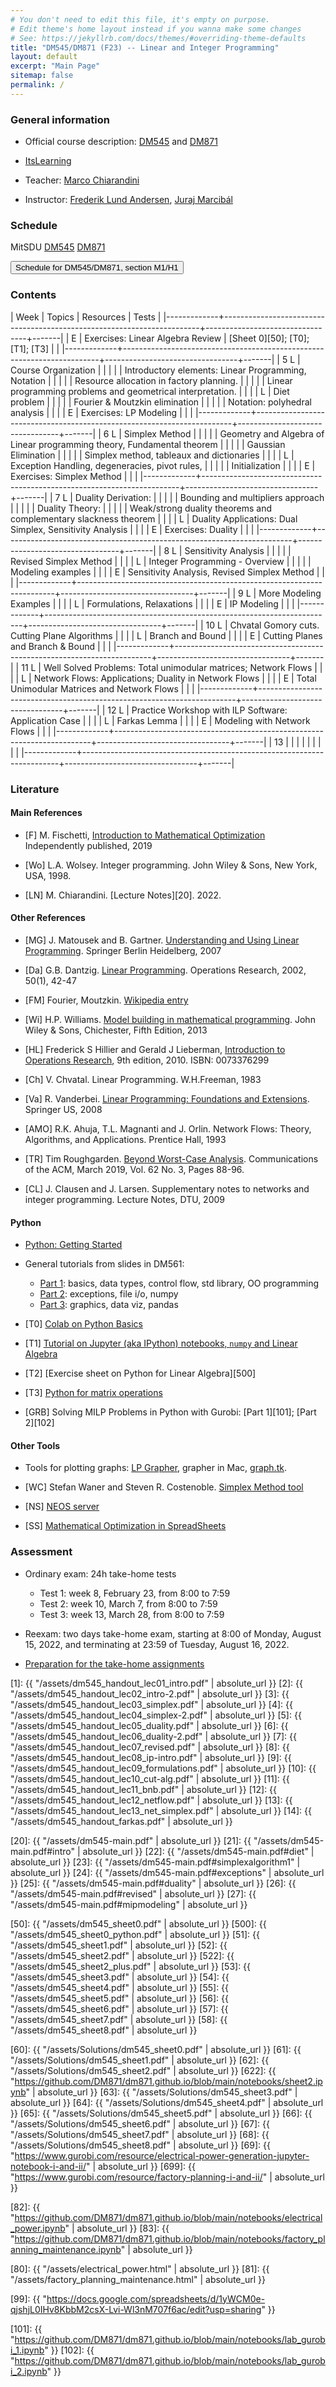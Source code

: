 ```yaml
---
# You don't need to edit this file, it's empty on purpose.
# Edit theme's home layout instead if you wanna make some changes
# See: https://jekyllrb.com/docs/themes/#overriding-theme-defaults
title: "DM545/DM871 (F23) -- Linear and Integer Programming"
layout: default
excerpt: "Main Page"
sitemap: false
permalink: /
---
```




### General information


- Official course description: [DM545](https://odin.sdu.dk/sitecore/index.php?a=searchfagbesk&internkode=dm545&lang=en) and [DM871](https://odin.sdu.dk/sitecore/index.php?a=searchfagbesk&internkode=dm871&lang=en)

- [ItsLearning](https://sdu.itslearning.com/main.aspx?CourseID=25691)


- Teacher: [Marco Chiarandini](https://imada.sdu.dk/~marco)

- Instructor: [Frederik Lund Andersen](email:freda20@student.sdu.dk), [Juraj Marcibál](email:jmarc22@student.sdu.dk)


### Schedule


<p>
MitSDU
<a href="https://mitsdu.sdu.dk/skema/activity/N330047101/f22">DM545</a>
<a href="https://mitsdu.sdu.dk/skema/activity/N340030101/f22">DM871</a>
</p>

<button onclick="myFunction('h2')" class="w3-btn w3-cell
w3-left-align">Schedule for DM545/DM871, section M1/H1 <i class="fa fa-caret-down"></i></button>
<div id="h2" class="w3-container w3-hide">

<div class="w3-responsive">

<div w3-include-html="./assets/dm545_m1.html"></div>
<script>
w3.includeHTML();
</script>
</div>
</div>





### Contents


| Week        | Topics                                                                 | Resources                       | Tests |
|-------------+------------------------------------------------------------------------+---------------------------------+-------|
| E           | Exercises: Linear Algebra Review                                       | [Sheet 0][50]; [T0]; [T1]; [T3] |       |
|-------------+------------------------------------------------------------------------+---------------------------------+-------|
| 5 L         | Course Organization                                                    |                                 |       |
|             | Introductory elements: Linear Programming, Notation                    |                                 |       |
|             | Resource allocation in factory planning.                               |                                 |       |
|             | Linear programming problems and geometrical interpretation.            |                                 |       |
| L           | Diet problem                                                           |                                 |       |
|             | Fourier & Moutzkin elimination                                         |                                 |       |
|             | Notation: polyhedral analysis                                          |                                 |       |
| E           | Exercises: LP Modeling                                                 |                                 |       |
|-------------+------------------------------------------------------------------------+---------------------------------+-------|
| 6        L  | Simplex Method                                                         |                                 |       |
|             | Geometry and Algebra of Linear programming theory, Fundamental theorem |                                 |       |
|             | Gaussian Elimination                                                   |                                 |       |
|             | Simplex method, tableaux and dictionaries                              |                                 |       |
| L           | Exception Handling, degeneracies, pivot rules,                         |                                 |       |
|             | Initialization                                                         |                                 |       |
| E           | Exercises: Simplex Method                                              |                                 |       |
|-------------+------------------------------------------------------------------------+---------------------------------+-------|
| 7    L      | Duality Derivation:                                                    |                                 |       |
|             | Bounding and multipliers approach                                      |                                 |       |
|             | Duality Theory:                                                        |                                 |       |
|             | Weak/strong duality theorems and complementary slackness theorem       |                                 |       |
| L           | Duality Applications: Dual Simplex, Sensitivity Analysis               |                                 |       |
| E           | Exercises: Duality                                                     |                                 |       |
|-------------+------------------------------------------------------------------------+---------------------------------+-------|
| 8      L    | Sensitivity Analysis                                                   |                                 |       |
|             | Revised Simplex Method                                                 |                                 |       |
| L           | Integer Programming - Overview                                         |                                 |       |
|             | Modeling examples                                                      |                                 |       |
| E           | Sensitivity Analysis, Revised Simplex Method                           |                                 |       |
|-------------+------------------------------------------------------------------------+---------------------------------+-------|
| 9        L  | More Modeling Examples                                                 |                                 |       |
| L           | Formulations, Relaxations                                              |                                 |       |
| E           | IP Modeling                                                            |                                 |       |
|-------------+------------------------------------------------------------------------+---------------------------------+-------|
| 10        L | Chvatal Gomory cuts. Cutting Plane Algorithms                          |                                 |       |
| L           | Branch and Bound                                                       |                                 |       |
| E           | Cutting Planes and Branch & Bound                                      |                                 |       |
|-------------+------------------------------------------------------------------------+---------------------------------+-------|
| 11        L | Well Solved Problems: Total unimodular matrices; Network Flows         |                                 |       |
| L           | Network Flows: Applications; Duality in Network Flows                  |                                 |       |
| E           | Total Unimodular Matrices and Network Flows                            |                                 |       |
|-------------+------------------------------------------------------------------------+---------------------------------+-------|
| 12        L | Practice Workshop with ILP Software: Application Case                  |                                 |       |
| L           | Farkas Lemma                                                           |                                 |       |
| E           | Modeling with Network Flows                                            |                                 |       |
|-------------+------------------------------------------------------------------------+---------------------------------+-------|
| 13          |                                                                        |                                 |       |
|             |                                                                        |                                 |       |
|-------------+------------------------------------------------------------------------+---------------------------------+-------|


<!---
,[./Training/dm545_sheet0.pdf][Sheet0 with python]]; intro to Python: [[./Slides/dm545_python1.pdf][1] [[./Slides/dm545_python2.pdf][2] |            |
LP Software                                                            | [SS]; Section Python below
(Farkas Lemma)             
-->


### Literature

#### Main References


- [F] M. Fischetti, [Introduction to Mathematical Optimization](https://www.amazon.com/Introduction-Mathematical-Optimization-Matteo-Fischetti/dp/1692792024)
  Independently published, 2019

- [Wo] L.A. Wolsey. Integer programming. John Wiley & Sons, New York, USA, 1998.

- [LN] M. Chiarandini. [Lecture Notes][20]. 2022.


#### Other References

- [MG] J. Matousek and B. Gartner. [Understanding and Using Linear Programming](http://dx.doi.org/10.1007/978-3-540-30717-4). Springer Berlin Heidelberg, 2007

- [Da] G.B. Dantzig.  [Linear Programming](http://dx.doi.org/10.1287/opre.50.1.42.17798). Operations Research, 2002, 50(1), 42-47

- [FM] Fourier, Moutzkin. [Wikipedia entry](http://en.wikipedia.org/wiki/Fourier%E2%80%93Motzkin_elimination)

- [Wi] H.P. Williams. [Model building in mathematical programming](http://site.ebrary.com.proxy1-bib.sdu.dk:2048/lib/sdub/detail.action?docID=10657847). John Wiley & Sons, Chichester, Fifth Edition, 2013

- [HL] Frederick S Hillier and Gerald J Lieberman, [Introduction to Operations Research](http://highered.mcgraw-hill.com/sites/0073376299/information_center_view0/), 9th edition, 2010. ISBN: 0073376299

- [Ch] V. Chvatal. Linear Programming. W.H.Freeman, 1983

- [Va] R. Vanderbei. [Linear Programming: Foundations and Extensions](http://dx.doi.org/10.1007/978-0-387-74388-2). Springer US, 2008

- [AMO] R.K. Ahuja, T.L. Magnanti and J. Orlin. Network Flows: Theory, Algorithms, and Applications. Prentice Hall, 1993

- [TR] Tim Roughgarden. [Beyond Worst-Case Analysis](https://cacm.acm.org/magazines/2019/3/234931-beyond-worst-case-analysis/fulltext). Communications of
  the ACM, March 2019, Vol. 62 No. 3, Pages 88-96.

- [CL] J. Clausen and J. Larsen. Supplementary notes to networks and integer programming. Lecture Notes, DTU, 2009 



<!-- 

- [PRKM] João Pedro Pedroso, Abdur Rais, Mikio Kubo and Masakazu
  Muramatsu. [[https://scipbook.readthedocs.io][/Mathematical Optimization: Solving Problems using SCIP and Python/]].

- [An] E. Andersen. [[./Files/infeas.pdf][/How to use Farkas's Lemma to say something
  important about linear infeasible problems/]]. MOSEK Technical Repot
  TR-2011-1. 2011.

- [KN] Ed Klotz Alexandra M. Newman [[http://www.google.dk/url?sa=t&rct=j&q=&esrc=s&source=web&cd=1&cad=rja&uact=8&ved=0CCYQFjAA&url=http%3A%2F%2Finside.mines.edu%2F~anewman%2FMIP_practice120212.pdf&ei=H8VpVYatKoHRsgGhrICQAQ&usg=A
FQjCNGDviG6Bma4qepI-0s-GvdaIVc-6Q&sig2=5jT4rnDJkdBU2G1FJowLkQ][Practical Guidelines for Solving Difficult Mixed Integer Linear Programs]]. 2012

--> 




#### Python

- [Python: Getting Started](./notes/python_setup.html)

- General tutorials from slides in DM561: 
  - [Part 1](https://dm561.github.io/assets/dm561-lec1.pdf): basics, data types, control flow, std library, OO programming
  - [Part 2](https://dm561.github.io/assets/dm561-lec2.pdf): exceptions, file i/o, numpy
  - [Part 3](https://dm561.github.io/assets/dm561-lec3.pdf): graphics, data viz, pandas


<!--- - [Youtube series](https://www.youtube.com/playlist?list=PL-osiE80TeTt2d9bfVyTiXJA-UTHn6WwU) -->

- [T0] [Colab on Python Basics](https://colab.research.google.com/github/DM561/dm561.github.io/blob/master/assets/Python_in_a_Nutshell.ipynb)

- [T1] [Tutorial on Jupyter (aka IPython) notebooks, `numpy` and Linear Algebra](https://github.com/DM871/dm871.github.io/blob/main/notebooks/Tutorial.ipynb)

- [T2] [Exercise sheet on Python for Linear Algebra][500]

- [T3] [Python for matrix operations](https://github.com/DM871/dm871.github.io/blob/main/notebooks/Tutorial4Exam.ipynb)

- [GRB] Solving MILP Problems in Python with Gurobi: [Part 1][101]; [Part 2][102]


#### Other Tools


- Tools for plotting graphs: [LP Grapher](https://www.zweigmedia.com/utilities/lpg/index.html?lang=en),
    grapher in Mac, [graph.tk](http://graph.tk).

- [WC] Stefan Waner and Steven R. Costenoble. [Simplex Method tool](https://www.zweigmedia.com/simplex/simplex.php?lang=en)

- [NS] [NEOS server](https://neos-server.org/neos/)

- [SS] [Mathematical Optimization in SpreadSheets](./notes/spreadsheets.html)




<!---
- Optimization at DSB-S: ["Sæt dog et andet tog ind - hvor svært kan det være?"](https://www.youtube.com/watch?v=L2gR0_gmL94) by Jens Clausen, former Professor at DTU Management
-->


### Assessment


- Ordinary exam: 24h take-home tests


  - Test 1: week 8, February 23, from 8:00 to 7:59
  - Test 2: week 10, March 7, from 8:00 to 7:59
  - Test 3: week 13, March 28, from 8:00 to 7:59

- Reexam: two days take-home exam, starting at 8:00 of Monday, August
  15, 2022, and terminating at 23:59 of Tuesday, August 16, 2022.


- [Preparation for the take-home assignments](./notes/editing.html)







<!--- Slides -->
[1]: {{ "/assets/dm545_handout_lec01_intro.pdf" | absolute_url }}
[2]: {{ "/assets/dm545_handout_lec02_intro-2.pdf" | absolute_url }}
[3]: {{ "/assets/dm545_handout_lec03_simplex.pdf" | absolute_url }}
[4]: {{ "/assets/dm545_handout_lec04_simplex-2.pdf" | absolute_url }}
[5]: {{ "/assets/dm545_handout_lec05_duality.pdf" | absolute_url }}
[6]: {{ "/assets/dm545_handout_lec06_duality-2.pdf" | absolute_url }}
[7]: {{ "/assets/dm545_handout_lec07_revised.pdf" | absolute_url }}
[8]: {{ "/assets/dm545_handout_lec08_ip-intro.pdf" | absolute_url }}
[9]: {{ "/assets/dm545_handout_lec09_formulations.pdf" | absolute_url }}
[10]: {{ "/assets/dm545_handout_lec10_cut-alg.pdf" | absolute_url }}
[11]: {{ "/assets/dm545_handout_lec11_bnb.pdf" | absolute_url }}
[12]: {{ "/assets/dm545_handout_lec12_netflow.pdf" | absolute_url }}
[13]: {{ "/assets/dm545_handout_lec13_net_simplex.pdf" | absolute_url }}
[14]: {{ "/assets/dm545_handout_farkas.pdf" | absolute_url }}


<!--- Lecture Notes -->
[20]: {{ "/assets/dm545-main.pdf" | absolute_url }}
[21]: {{ "/assets/dm545-main.pdf#intro" | absolute_url }}
[22]: {{ "/assets/dm545-main.pdf#diet" | absolute_url }}
[23]: {{ "/assets/dm545-main.pdf#simplexalgorithm1" | absolute_url }}
[24]: {{ "/assets/dm545-main.pdf#exceptions" | absolute_url }}
[25]: {{ "/assets/dm545-main.pdf#duality" | absolute_url }}
[26]: {{ "/assets/dm545-main.pdf#revised" | absolute_url }}
[27]: {{ "/assets/dm545-main.pdf#mipmodeling" | absolute_url }}

<!--- Sheets -->
[50]: {{ "/assets/dm545_sheet0.pdf" | absolute_url }}
[500]: {{ "/assets/dm545_sheet0_python.pdf" | absolute_url }}
[51]: {{ "/assets/dm545_sheet1.pdf" | absolute_url }}
[52]: {{ "/assets/dm545_sheet2.pdf" | absolute_url }}
[522]: {{ "/assets/dm545_sheet2_plus.pdf" | absolute_url }}
[53]: {{ "/assets/dm545_sheet3.pdf" | absolute_url }}
[54]: {{ "/assets/dm545_sheet4.pdf" | absolute_url }}
[55]: {{ "/assets/dm545_sheet5.pdf" | absolute_url }}
[56]: {{ "/assets/dm545_sheet6.pdf" | absolute_url }}
[57]: {{ "/assets/dm545_sheet7.pdf" | absolute_url }}
[58]: {{ "/assets/dm545_sheet8.pdf" | absolute_url }}

<!--- Solutions -->
[60]: {{ "/assets/Solutions/dm545_sheet0.pdf" | absolute_url }}
[61]: {{ "/assets/Solutions/dm545_sheet1.pdf" | absolute_url }}
[62]: {{ "/assets/Solutions/dm545_sheet2.pdf" | absolute_url }}
[622]: {{ "https://github.com/DM871/dm871.github.io/blob/main/notebooks/sheet2.ipynb" | absolute_url }}
[63]: {{ "/assets/Solutions/dm545_sheet3.pdf" | absolute_url }}
[64]: {{ "/assets/Solutions/dm545_sheet4.pdf" | absolute_url }}
[65]: {{ "/assets/Solutions/dm545_sheet5.pdf" | absolute_url }}
[66]: {{ "/assets/Solutions/dm545_sheet6.pdf" | absolute_url }}
[67]: {{ "/assets/Solutions/dm545_sheet7.pdf" | absolute_url }}
[68]: {{ "/assets/Solutions/dm545_sheet8.pdf" | absolute_url }}
[69]: {{ "https://www.gurobi.com/resource/electrical-power-generation-jupyter-notebook-i-and-ii/" | absolute_url }}
[699]: {{ "https://www.gurobi.com/resource/factory-planning-i-and-ii/" | absolute_url }}


[82]: {{ "https://github.com/DM871/dm871.github.io/blob/main/notebooks/electrical_power.ipynb" | absolute_url }}
[83]: {{ "https://github.com/DM871/dm871.github.io/blob/main/notebooks/factory_planning_maintenance.ipynb" | absolute_url }}

[80]: {{ "/assets/electrical_power.html" | absolute_url }}
[81]: {{ "/assets/factory_planning_maintenance.html" | absolute_url }}
    

[99]: {{ "https://docs.google.com/spreadsheets/d/1yWCM0e-qjshjL0IHv8KbbM2csX-Lvi-Wl3nM707f6ac/edit?usp=sharing" }}



[101]: {{ "https://github.com/DM871/dm871.github.io/blob/main/notebooks/lab_gurobi_1.ipynb" }}
[102]: {{ "https://github.com/DM871/dm871.github.io/blob/main/notebooks/lab_gurobi_2.ipynb" }}


